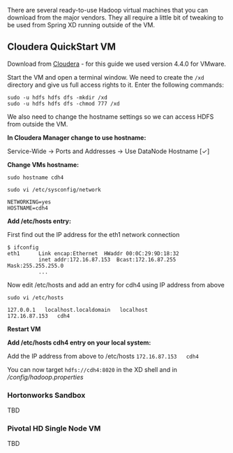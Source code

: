 There are several ready-to-use Hadoop virtual machines that you can download from the major vendors. They all require a little bit of tweaking to be used from Spring XD running outside of the VM.

## Cloudera QuickStart VM

Download from [Cloudera](http://www.cloudera.com/content/support/en/downloads.html) - for this guide we used version 4.4.0 for VMware.

Start the VM and open a terminal window. We need to create the `/xd` directory and give us full access rights to it. Enter the following commands:

```
sudo -u hdfs hdfs dfs -mkdir /xd
sudo -u hdfs hdfs dfs -chmod 777 /xd
``` 

We also need to change the hostname settings so we can access HDFS from outside the VM.

**In Cloudera Manager change to use hostname:**

Service-Wide -> Ports and Addresses -> Use DataNode Hostname [✓]

**Change VMs hostname:**

`sudo hostname cdh4`

`sudo vi /etc/sysconfig/network`
```
NETWORKING=yes
HOSTNAME=cdh4
```

**Add /etc/hosts entry:**

First find out the IP address for the eth1 network connection

```
$ ifconfig
eth1      Link encap:Ethernet  HWaddr 00:0C:29:9D:18:32  
          inet addr:172.16.87.153  Bcast:172.16.87.255  Mask:255.255.255.0
          ...
```

Now edit /etc/hosts and add an entry for cdh4 using IP address from above

`sudo vi /etc/hosts`
```
127.0.0.1   localhost.localdomain   localhost
172.16.87.153   cdh4
```

**Restart VM**

**Add /etc/hosts cdh4 entry on your local system:**

Add the IP address from above to /etc/hosts
`172.16.87.153   cdh4`

You can now target `hdfs://cdh4:8020` in the XD shell and in _/config/hadoop.properties_


### Hortonworks Sandbox

TBD


### Pivotal HD Single Node VM

TBD
